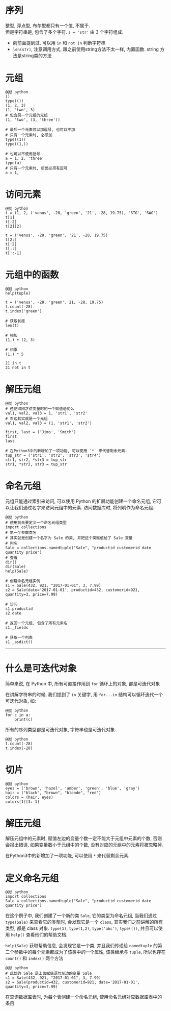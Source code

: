 # 序列
整型, 浮点型, 布尔型都只有一个值, 不属于.  
但是字符串是, 包含了多个字符. `s = 'str'` 由 3 个字符组成.

- 向前面提到过, 可以用 `in` 和 `not in` 判断字符串
- `len(str)`, 注意调用方式, 跟之前使用string方法不太一样, 内置函数. string 方法是string类的方法

# 元组
    @@@ python
    ()
    type(())
    (1, 2, 3)
    (1, 'two', 3)
    # 包含另一个元组的元组
    (1, 'two', (3, 'three'))

    # 最后一个元素可以加逗号, 也可以不加
    # 只有一个元素时, 必须加
    type((1))
    type((1,))

    # 也可以不使用括号
    a = 1, 2, 'three'
    type(a)
    # 只有一个元素时, 后面必须有逗号
    a = 1,

# 访问元素
    @@@ python
    t = (1, 2, ('venus', -28, 'green', '21', -28, 19.75), 'STG', 'SWG')
    t[1]
    t[-2]
    t[2][2]

    t = ('venus', -28, 'green', '21', -28, 19.75)
    t[2:]
    t[:2]
    t[::]
    t[::-1]

# 元组中的函数
    @@@ python
    help(tuple)

    t = ('venus', -28, 'green', 21, -28, 19.75)
    t.count(-28)
    t.index('green')

    # 获取长度
    len(t)

    # 相加
    (1,) + (2, 3)

    # 相乘
    (1,) * 5

    21 in t
    21 not in t

# 解压元组
    @@@ python
    # 还记得刚才讲变量时的一个赋值语句么
    val1, val2, val3 = 1, 'str1', 'str2'
    # 右边其实就是一个元组
    val1, val2, val3 = (1, 'str1', 'str2')

    first, last = ('Jims', 'Smith')
    first
    last

    # 在Python3中的新增加了一项功能, 可以使用 `*` 来代替剩余元素.
    tup_str = ('str1', 'str2', 'str3', 'str4')
    str1, str2, *str3 = tup_str
    str1, *str2, str3 = tup_str

# 命名元组

元组只能通过索引来访问, 可以使用 Python 的扩展功能创建一个命名元组, 它可以让我们通过名字来访问元组中的元素. 访问数据库时, 将列明作为命名元组.

    @@@ python
    # 使用前先要定义一个命名元组类型
    import collections
    # 第一个参数类名
    # 其实就是创建一个名字为 Sale 的类, 并把这个类赋值给了 Sale 变量
    # 列名
    Sale = collections.namedtuple("Sale", "productid customerid date quantity price")
    # 查看
    dir()
    dir(Sale)
    help(Sale)

    # 创建命名元组实例
    s1 = Sale(432, 921, "2017-01-01", 3, 7.99)
    s2 = Sale(date='2017-01-01', productid=432, customerid=921, quantity=3, price=7.99)

    # 访问
    s1.productid
    s2.date

    # 返回一个元组, 包含了所有元素名
    s1._fields

    # 获取一个列表
    s1._asdict()

---

# 什么是可迭代对象

简单来说, 在 Python 中, 所有可直接作用到 `for` 循环上的对象, 都是可迭代对象

在讲解字符串的时候, 我们提到了 `in` 关键字, 用 `for...in` 结构可以循环迭代一个可迭代对象, 如:

    @@@ python
    for c in a:
        print(c)

所有的序列类型都是可迭代对象, 字符串也是可迭代对象.

    @@@ python
    t.count(-28)
    t.index(-28)

# 切片
    @@@ python
    eyes = ('brown', 'hazel', 'amber', 'green', 'blue', 'gray')
    hair = ("black", "brown", "blonde", "red")
    colors = (hair, eyes)
    colors[1][3:-1]

# 解压元组
解压元组中的元素时, 赋值左边的变量个数一定不能大于元组中元素的个数, 否则会报出错误, 如果变量数小于元组中的个数, 没有对应的元组中的元素将被忽略掉.

在Python3中的新增加了一项功能, 可以使用 `*` 来代替剩余元素.

# 定义命名元组

    @@@ python
    import collections
    Sale = collections.namedtuple("Sale", "productid customerid date quantity price")

在这个例子中, 我们创建了一个新的类 `Sale`, 它的类型为命名元组, 当我们通过 `type(Sale)` 来查看它的类型时, 会发现它是一个 `class`, 其实我们之前讲解的所有类型, 都是 class 对象. `type(1)`, `type(1,2)`, `type('abc')`, `type(())`, 并且可以使用 `help()` 查看他们的帮助文档.

`help(Sale)` 获取帮助信息, 会发现它是一个类, 并且我们传递给 `namedtuple` 的第二个参数中的每个元素都成为了该类中的一个属性, 该类继承与 `tuple`, 所以也存在 `count()` 和 `index()` 两个方法

    @@@ python
    # 此处的 Sale 是上面赋值语句左边的变量 Sale
    s1 = Sale(432, 921, "2017-01-01", 3, 7.99)
    s2 = Sale(productid=432, customerid=921, date='2017-01-01', quantity=3, price=7.99)

在查询数据库表时, 为每个表创建一个命名元组, 使用命名元组对应数据库表中的条目